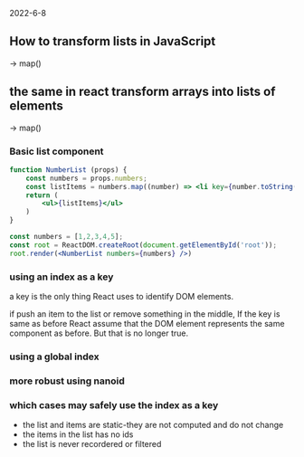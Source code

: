 2022-6-8

## How to transform lists in JavaScript

-> map()

## the same in react transform arrays into lists of elements

-> map()

### Basic list component

```jsx
function NumberList (props) {
    const numbers = props.numbers;
    const listItems = numbers.map((number) => <li key={number.toString()}>{numner}</li>);
    return (
        <ul>{listItems}</ul>
    )
}

const numbers = [1,2,3,4,5];
const root = ReactDOM.createRoot(document.getElementById('root'));
root.render(<NumberList numbers={numbers} />)
```

### using an index as a key

a key is the only thing React uses to identify DOM elements.

if push an item to the list or remove something in the middle, If the key is same as before React assume that the DOM element represents the same component as before. But that is no longer true.

### using a global index

### more robust using nanoid

### which cases may safely use the index as a key

- the list and items are static-they are not computed and do not change
- the items in the list has no ids
- the list is never recordered or filtered



